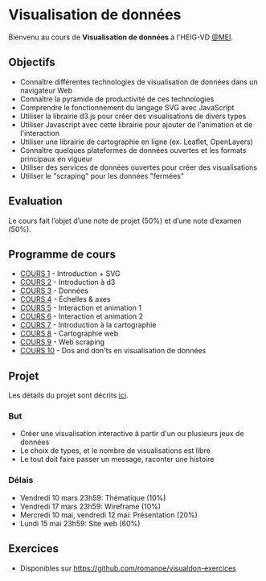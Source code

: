 # Visualisation de données

Bienvenu au cours de **Visualisation de données** à l'HEIG-VD [@MEI](https://heig-vd.ch/formation/bachelor/filieres/ingenierie-des-medias).

## Objectifs

- Connaître différentes technologies de visualisation de données dans un navigateur Web
- Connaître la pyramide de productivité de ces technologies
- Comprendre le fonctionnement du langage SVG avec JavaScript
- Utiliser la librairie d3.js pour créer des visualisations de divers types
- Utiliser Javascript avec cette librairie pour ajouter de l'animation et de l'interaction
- Utiliser une librairie de cartographie en ligne (ex. Leaflet, OpenLayers)
- Connaître quelques plateformes de données ouvertes et les formats principaux en vigueur
- Utiliser des services de données ouvertes pour créer des visualisations
- Utiliser le "scraping" pour les données "fermées"

## Evaluation

Le cours fait l’objet d’une note de projet (50%) et d’une note d’examen (50%).

## Programme de cours

- [COURS 1](https://01-intro.surge.sh/) - Introduction + SVG
- [COURS 2](https://02-intro-d3.surge.sh/) - Introduction à d3
- [COURS 3](https://03-d3-data.surge.sh/) - Données
- [COURS 4](https://04-scales-axis.surge.sh/) - Échelles & axes
- [COURS 5](https://05-interaction-animation-1.surge.sh) - Interaction et animation 1
- [COURS 6](https://06-interaction-animation-2.surge.sh) - Interaction et animation 2
- [COURS 7](https://07-cartography-intro.surge.sh) - Introduction à la cartographie
- [COURS 8](https://08-web-cartography.surge.sh) - Cartographie web
- [COURS 9](https://09-web-scraping.surge.sh) - Web scraping
- [COURS 10]() - Dos and don'ts en visualisation de données

## Projet

Les détails du projet sont décrits [ici](https://github.com/romanoe/visualdon-exercices/tree/main/projet).

### But

- Créer une visualisation interactive à partir d'un ou plusieurs jeux de données
- Le choix de types, et le nombre de visualisations est libre
- Le tout doit faire passer un message, raconter une histoire

### Délais

- Vendredi 10 mars 23h59: Thématique (10%)
- Vendredi 17 mars 23h59: Wireframe (10%)
- Mercredi 10 mai, vendredi 12 mai: Présentation (20%)
- Lundi 15 mai 23h59: Site web (60%)

## Exercices

- Disponibles sur https://github.com/romanoe/visualdon-exercices
